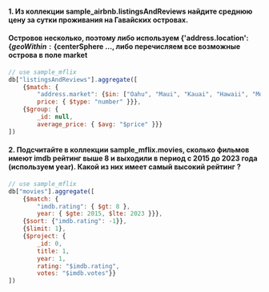 #### 1. Из коллекции sample_airbnb.listingsAndReviews найдите среднюю цену за сутки проживания на Гавайских островах.
#### Островов несколько, поэтому либо используем \{'address.location': \{$geoWithin: \{$centerSphere …, либо перечисляем все возможные острова в поле market

```js
// use sample_mflix
db["listingsAndReviews"].aggregate([
    {$match: {
        "address.market": {$in: ["Oahu", "Maui", "Kauai", "Hawaii", "Molokai", "Lanai", "Honolulu"]},
        price: { $type: "number" }}},
    {$group: {
        _id: null,
        average_price: { $avg: "$price" }}}
])
```

#### 2. Подсчитайте в коллекции sample_mflix.movies, сколько фильмов имеют imdb рейтинг выше 8 и выходили в период с 2015 до 2023 года (используем year). Какой из них имеет самый высокий рейтинг ?

```js
// use sample_mflix
db["movies"].aggregate([
    {$match: {
        "imdb.rating": { $gt: 8 },
        year: { $gte: 2015, $lte: 2023 }}},
    {$sort: {"imdb.rating": -1}},
    {$limit: 1},
    {$project: {
        _id: 0,
        title: 1,
        year: 1,
        rating: "$imdb.rating",
        votes: "$imdb.votes"}}
])
```